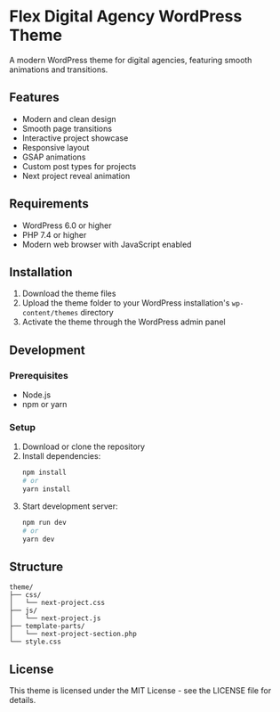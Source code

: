 # Flex Digital Agency WordPress Theme

A modern WordPress theme for digital agencies, featuring smooth animations and transitions.

## Features

- Modern and clean design
- Smooth page transitions
- Interactive project showcase
- Responsive layout
- GSAP animations
- Custom post types for projects
- Next project reveal animation

## Requirements

- WordPress 6.0 or higher
- PHP 7.4 or higher
- Modern web browser with JavaScript enabled

## Installation

1. Download the theme files
2. Upload the theme folder to your WordPress installation's `wp-content/themes` directory
3. Activate the theme through the WordPress admin panel

## Development

### Prerequisites

- Node.js
- npm or yarn

### Setup

1. Download or clone the repository
2. Install dependencies:
   ```bash
   npm install
   # or
   yarn install
   ```
3. Start development server:
   ```bash
   npm run dev
   # or
   yarn dev
   ```

## Structure

```
theme/
├── css/
│   └── next-project.css
├── js/
│   └── next-project.js
├── template-parts/
│   └── next-project-section.php
└── style.css
```

## License

This theme is licensed under the MIT License - see the LICENSE file for details. 